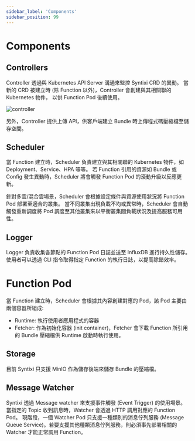 ```yaml
---
sidebar_label: 'Components'
sidebar_position: 99
---
```


# Components

## Controllers

Controller 透過與 Kubernetes API Server 溝通來監控 Syntixi CRD 的異動。
當新的 CRD 被建立時 (除 Function 以外)，Controller 會創建與其相關聯的 Kubernetes 物件，
以供 Function Pod 後續使用。

![controller](/img/architecture/controller-api-server-crd.jpg)

另外，Controller 提供上傳 API，供客戶端建立 Bundle 時上傳程式碼壓縮檔至儲存空間。

## Scheduler

當 Function 建立時，Scheduler 負責建立與其相關聯的 Kubernetes 物件，如 Deployment、Service、HPA 等等。
若 Function 引用的資源如 Bundle 或 Config 發生異動時，Scheduler 將會觸發 Function Pod 的滾動升級以反應更新。

針對多雲/混合雲場景，Scheduler 會根據設定條件與資源使用狀況將 Function Pod 部署至適合的叢集。
當不同叢集出現負載不均或異常時，Scheduler 會自動觸發重新調度將 Pod 調度至其他叢集來以平衡叢集間負載狀況及提高服務可用性。

## Logger

Logger 負責收集各節點的 Function Pod 日誌並送至 InfluxDB 進行持久性儲存。使用者可以透過 CLI 指令取得指定 Function 的執行日誌，以提高除錯效率。

# Function Pod

當 Function 建立時，Scheduler 會根據其內容創建對應的 Pod，該 Pod 主要由兩個容器所組成: 

* Runtime: 執行使用者應用程式的容器
* Fetcher: 作為初始化容器 (init container)，Fetcher 會下載 Function 所引用的 Bundle 壓縮檔供 Runtime 啟動時執行使用。

## Storage

目前 Syntixi 只支援 MinIO 作為儲存後端來儲存 Bundle 的壓縮檔。

## Message Watcher

Syntixi 透過 Message watcher 來支援事件觸發 (Event Trigger) 的使用場景。當指定的 Topic 收到訊息時，Watcher 會透過 HTTP 調用對應的 Function Pod。
現階段，一個 Watcher Pod 只支援一種類別的消息佇列服務 (Message Queue Service)。若要支援其他種類消息佇列服務，則必須事先部署相關的 Watcher 才能正常調用 Function。


